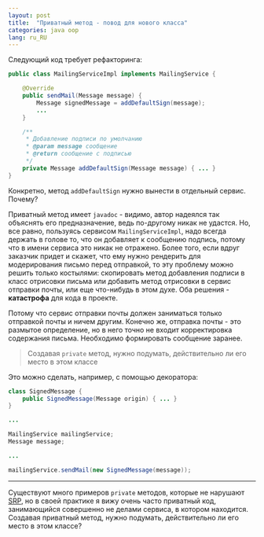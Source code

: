 ```yaml
---
layout: post
title:  "Приватный метод - повод для нового класса"
categories: java oop
lang: ru_RU
---
```


Следующий код требует рефакторинга:
```java
public class MailingServiceImpl implements MailingService {

    @Override
    public sendMail(Message message) {
        Message signedMessage = addDefaultSign(message);
        ...
    }

    /**
     * Добавление подписи по умолчанию
     * @param message сообщение
     * @return сообщение с подписью
     */
    private Message addDefaultSign(Message message) { ... }
}
```
Конкретно, метод `addDefaultSign` нужно вынести в отдельный сервис.
Почему?

<!--more-->

Приватный метод имеет `javadoc` - видимо, автор надеялся так 
объяснять его предназначение, ведь по-другому никак не удастся. Но, все
равно, пользуясь сервисом `MailingServiceImpl`, надо всегда держать в
голове то, что он добавляет к сообщению подпись, потому что в имени сервиса
это никак не отражено. Более того, если вдруг заказчик придет 
и скажет, что ему нужно рендерить для модерирования письмо перед
отправкой, то эту проблему можно решить только костылями: скопировать метод
добавления подписи в класс отрисовки письма или добавить метод отрисовки
в сервис отправки почты, или еще что-нибудь в этом духе.
Оба решения - **катастрофа** для кода в проекте.

Потому что сервис отправки почты должен заниматься только отправкой
почты и ничем другим. Конечно же, отправка почты - это размытое
определение, но в него точно не входит корректировка содержания письма. 
Необходимо формировать сообщение заранее.

> Создавая `private` метод, нужно подумать, действительно ли его место в этом
  классе

Это можно сделать, например, с помощью декоратора:
```java
class SignedMessage {
    public SignedMessage(Message origin) { ... }
}

...

MailingService mailingService;
Message message;

...

mailingService.sendMail(new SignedMessage(message));
```
---

Существуют много примеров `private` методов, которые не нарушают
[SRP](https://en.wikipedia.org/wiki/Single_responsibility_principle),
но в своей практике я вижу очень часто приватный код, занимающийся
совершенно не делами сервиса, в котором находится. Создавая
приватный метод, нужно подумать, действительно ли его место в этом
классе?